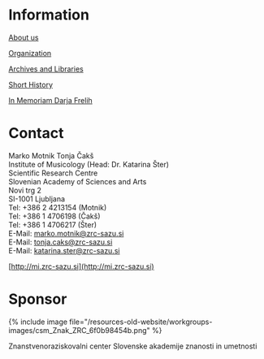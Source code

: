 # Information

[About us](/working-groups/slovenia/home.html)

[Organization](/working-groups/slovenia/organization.html)

[Archives and Libraries](/working-groups/slovenia/archives-libraries.html)

[Short History](/working-groups/slovenia/history.html)

[In Memoriam Darja Frelih](/working-groups/slovenia/in-memoriam.html)

# Contact

Marko Motnik
Tonja Čakš  
Institute of Musicology (Head: Dr. Katarina Šter)  
Scientific Research Centre  
Slovenian Academy of Sciences and Arts  
Novi trg 2  
SI-1001 Ljubljana  
Tel: +386 2 4213154 (Motnik)  
Tel: +386 1 4706198 (Čakš)  
Tel: +386 1 4706217 (Šter)  
E-Mail: [marko.motnik@zrc-sazu.si](mailto:marko.motnik@zrc-sazu.si)  
E-Mail: [tonja.caks@zrc-sazu.si](mailto:tonja.caks@zrc-sazu.si)  
E-Mail: [katarina.ster@zrc-sazu.si](mailto:katarina.ster@zrc-sazu.si)

[http://mi.zrc-sazu.si](http://mi.zrc-sazu.si)

# Sponsor

{% include image file="/resources-old-website/workgroups-images/csm_Znak_ZRC_6f0b98454b.png" %}

Znanstvenoraziskovalni center Slovenske akademije znanosti in umetnosti
